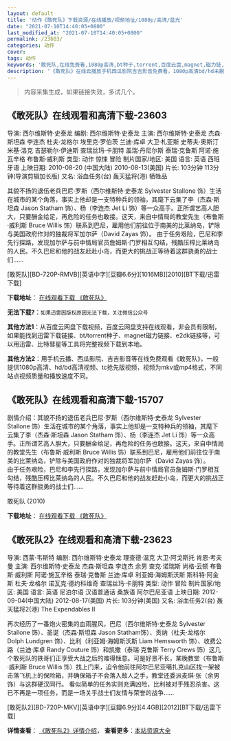 ```yaml
---
layout: default
title: '动作《敢死队》下载资源/在线播放/视频地址/1080p/高清/蓝光'
date: "2021-07-10T14:40:05+0800"
last_modified_at: "2021-07-10T14:40:05+0800"
permalink: /23603/
categories: 动作
cover:
tags: 动作
keywords: '敢死队,在线免费看,1080p高清,bt种子,torrent,百度云盘,magnet,磁力链,迅雷下载资源'
description: '《敢死队》在线云播放手机西瓜影院吉吉影音免费看，1080p高清bd/hd未删减完整版和tc抢先枪版，mkv/mp4格式，附带bt/torrent种子、magnet/磁力链、百度云盘、网盘资源迅雷下载链接'
---
```


>内容采集生成，如果链接失效，多试几个。


## 《敢死队》在线观看和高清下载-23603

导演: 西尔维斯特·史泰龙 编剧: 西尔维斯特·史泰龙 主演: 西尔维斯特·史泰龙 杰森·斯坦森 李连杰 杜夫·龙格尔 埃里克·罗伯茨 兰迪·库卓 大卫·札亚斯 史蒂夫·奥斯汀 米基·洛克 吉瑟勒尔·伊迪斯 查瑞丝玛·卡朋特 盖瑞·丹尼尔斯 泰瑞·克鲁斯 阿诺·施瓦辛格 布鲁斯·威利斯 类型: 动作 惊悚 冒险 制片国家/地区: 美国 语言: 英语 西班牙语 上映日期: 2010-08-20 (中国大陆) 2010-08-13(美国) 片长: 103分钟 113分钟(导演剪辑加长版) 又名: 浴血任务(台) 轰天猛将(港) 牺牲品

其貌不扬的退伍老兵巴尼·罗斯（西尔维斯特·史泰龙 Sylvester Stallone 饰）生活在城市的某个角落，事实上他却是一支特种兵的领袖，其麾下云集了李（杰森·斯坦森 Jason Statham 饰）、杨（李连杰 Jet Li 饰）等一众高手。正所谓艺高人胆大，只要酬金给足，再危险的任务也敢接。这天，来自中情局的教堂先生（布鲁斯·威利斯 Bruce Willis 饰）联系到巴尼，雇用他们前往位于南美的比莱纳岛，铲除与美国政府作对的独裁将军加尔萨（David Zayas 饰）。 由于任务艰险，巴尼和李先行探路，发现加尔萨与前中情局官员詹姆斯·门罗相互勾结，残酷压榨比莱纳岛的人民。不久巴尼和他的战友赶赴小岛，而更大的挑战正等待着这群骁勇的战士们……


[敢死队][BD-720P-RMVB][英语中字][豆瓣6.6分][1016MB][2010][BT下载/迅雷下载]

**下载地址**： [在线观看下载 《敢死队》](https://www.btdx8.com/torrent/the_expendables_2010.html) 


**无法下载?**：`如果迅雷因版权原因无法下载，关注微信公众号 `

**其他方法1**：从百度云网盘下载视频，百度云网盘支持在线观看，非会员有限制，如果能找到迅雷下载链接、bt/torrent种子、magnet磁力链接、e2dk链接等，可以用迅雷、比特彗星等工具将完整视频下载到本地。

**其他方法2**：用手机云播、西瓜影院、吉吉影音等在线免费观看《敢死队》，一般提供1080p高清、hd/bd高清视频、tc抢先版视频，视频为mkv或mp4格式，不同站点视频质量和播放速度不同。


## 《敢死队》在线观看和高清下载-15707

剧情介绍：其貌不扬的退伍老兵巴尼·罗斯（西尔维斯特·史泰龙 Sylvester Stallone 饰）生活在城市的某个角落，事实上他却是一支特种兵的领袖，其麾下云集了李（杰森·斯坦森 Jason Statham 饰）、杨（李连杰 Jet Li 饰）等一众高手。正所谓艺高人胆大，只要酬金给足，再危险的任务也敢接。这天，来自中情局的教堂先生（布鲁斯·威利斯 Bruce Willis 饰）联系到巴尼，雇用他们前往位于南美的比莱纳岛，铲除与美国政府作对的独裁将军加尔萨（David Zayas 饰）。  　　由于任务艰险，巴尼和李先行探路，发现加尔萨与前中情局官员詹姆斯·门罗相互勾结，残酷压榨比莱纳岛的人民。不久巴尼和他的战友赶赴小岛，而更大的挑战正等待着这群骁勇的战士们……


敢死队 (2010)

**下载地址**： [在线观看下载 《敢死队》](https://www.btbtdy.me/btdy/dy4466.html) 


## 《敢死队2》在线观看和高清下载-23623

导演: 西蒙·韦斯特 编剧: 西尔维斯特·史泰龙 理查德·温克 大卫·阿戈斯托 肯恩·考夫曼 主演: 西尔维斯特·史泰龙 杰森·斯坦森 李连杰 余男 查克·诺瑞斯 尚格·云顿 布鲁斯·威利斯 阿诺·施瓦辛格 泰瑞·克鲁斯 兰迪·库卓 利亚姆·海姆斯沃斯 斯科特·阿金斯 杜夫·龙格尔 诺瓦克·德约科维奇 查瑞丝玛·卡朋特 类型: 动作 冒险 制片国家/地区: 美国 语言: 英语 尼泊尔语 汉语普通话 桑族语 阿尔巴尼亚语 上映日期: 2012-09-04(中国大陆) 2012-08-17(美国) 片长: 103分钟(美国) 又名: 浴血任务2(台) 轰天猛将2(港) The Expendables II

再次经历了一番炮火密集的血雨腥风，巴尼（西尔维斯特·史泰龙 Sylvester Stallone 饰）、圣诞（杰森·斯坦森 Jason Statham饰）、贡纳（杜夫·龙格尔 Dolph Lundgren 饰）、比利（利亚姆·海姆斯沃斯 Liam Hemsworth 饰）、收费公路（兰迪·库卓 Randy Couture 饰）和凯撒（泰瑞·克鲁斯 Terry Crews 饰）这几个敢死队的铁哥们正享受大战之后的难得惬意。可是好景不长，某晚教堂（布鲁斯·威利斯 Bruce Willis 饰）找上门来，迫令他前往阿尔巴尼亚噶扎克山区找一架被击落飞机上的保险箱，并确保箱子不会落入敌人之手，教堂还委派麦琪·张（余男 饰）与这群硬汉同行。 看似简单的任务实则充满凶险，比利被对手残忍杀害。这已不再是一项任务，而是一场关乎战士们友情与荣誉的战争……


[敢死队2][BD-720P-MKV][英语中字][豆瓣6.9分][4.4GB][2012][BT下载/迅雷下载]

**详情查看**： [《敢死队2》详情介绍](/movie/23623/)， **查看更多**：[本站资源大全](/movie/t/all/)

